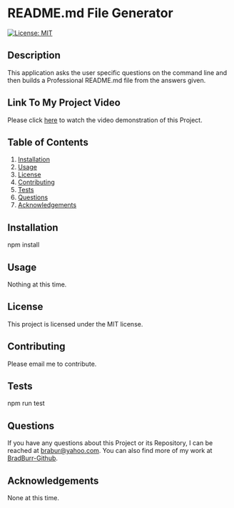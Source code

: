 # README.md File Generator
[![License: MIT](https://img.shields.io/badge/License-MIT-yellow.svg)](https://opensource.org/licenses/MIT)
## Description
This application asks the user specific questions on the command line and then builds a Professional README.md file from the answers given.
## Link To My Project Video
Please click <a href="https://drive.google.com/file/d/1MTXqbD7-ESGvYcg8O60zjwItA-x8pTDB/view">here</a> to watch the video demonstration of this Project.
## Table of Contents
1. [Installation](#installation)
2. [Usage](#usage)
3. [License](#license)
4. [Contributing](#contributing)
5. [Tests](#tests)
6. [Questions](#questions)
7. [Acknowledgements](#acknowledgements)
## Installation
npm install
## Usage
Nothing at this time.
## License
This project is licensed under the MIT license.
## Contributing
Please email me to contribute.
## Tests
npm run test
## Questions
If you have any questions about this Project or its Repository, I can be reached at <a href=mailto:brabur@yahoo.com>brabur@yahoo.com</a>.  You can also find more of my work at <a href=https://github.com/BradBurr-Github>BradBurr-Github</a>.
## Acknowledgements
None at this time.